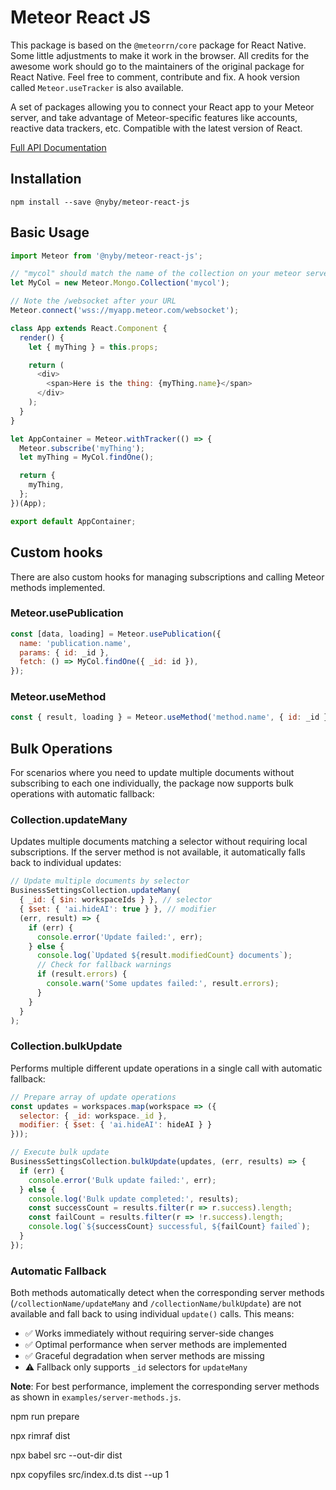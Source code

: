 # Meteor React JS

This package is based on the `@meteorrn/core` package for React Native.
Some little adjustments to make it work in the browser. All credits for the
awesome work should go to the maintainers of the original package for React Native.
Feel free to comment, contribute and fix. A hook version
called `Meteor.useTracker` is also available.

A set of packages allowing you to connect your React app to your Meteor server,
and take advantage of Meteor-specific features like accounts, reactive data
trackers, etc. Compatible with the latest version of React.

[Full API Documentation](/docs/api.md)

## Installation

~~~
npm install --save @nyby/meteor-react-js
~~~

## Basic Usage

```javascript
import Meteor from '@nyby/meteor-react-js';

// "mycol" should match the name of the collection on your meteor server
let MyCol = new Meteor.Mongo.Collection('mycol');

// Note the /websocket after your URL
Meteor.connect('wss://myapp.meteor.com/websocket');

class App extends React.Component {
  render() {
    let { myThing } = this.props;

    return (
      <div>
        <span>Here is the thing: {myThing.name}</span>
      </div>
    );
  }
}

let AppContainer = Meteor.withTracker(() => {
  Meteor.subscribe('myThing');
  let myThing = MyCol.findOne();

  return {
    myThing,
  };
})(App);

export default AppContainer;
```

## Custom hooks

There are also custom hooks for managing subscriptions and calling Meteor methods implemented.

### Meteor.usePublication

```javascript
const [data, loading] = Meteor.usePublication({
  name: 'publication.name',
  params: { id: _id },
  fetch: () => MyCol.findOne({ _id: id }),
});
```

### Meteor.useMethod

```javascript
const { result, loading } = Meteor.useMethod('method.name', { id: _id });
```

## Bulk Operations

For scenarios where you need to update multiple documents without subscribing to each one individually, the package now
supports bulk operations with automatic fallback:

### Collection.updateMany

Updates multiple documents matching a selector without requiring local subscriptions. If the server method is not available, it automatically falls back to individual updates:

```javascript
// Update multiple documents by selector
BusinessSettingsCollection.updateMany(
  { _id: { $in: workspaceIds } }, // selector  
  { $set: { 'ai.hideAI': true } }, // modifier
  (err, result) => {
    if (err) {
      console.error('Update failed:', err);
    } else {
      console.log(`Updated ${result.modifiedCount} documents`);
      // Check for fallback warnings
      if (result.errors) {
        console.warn('Some updates failed:', result.errors);
      }
    }
  }
);
```

### Collection.bulkUpdate

Performs multiple different update operations in a single call with automatic fallback:

```javascript
// Prepare array of update operations
const updates = workspaces.map(workspace => ({
  selector: { _id: workspace._id },
  modifier: { $set: { 'ai.hideAI': hideAI } }
}));

// Execute bulk update
BusinessSettingsCollection.bulkUpdate(updates, (err, results) => {
  if (err) {
    console.error('Bulk update failed:', err);
  } else {
    console.log('Bulk update completed:', results);
    const successCount = results.filter(r => r.success).length;
    const failCount = results.filter(r => !r.success).length;
    console.log(`${successCount} successful, ${failCount} failed`);
  }
});
```

### Automatic Fallback

Both methods automatically detect when the corresponding server methods (`/collectionName/updateMany` and `/collectionName/bulkUpdate`) are not available and fall back to using individual `update()` calls. This means:

- ✅ Works immediately without requiring server-side changes
- ✅ Optimal performance when server methods are implemented  
- ✅ Graceful degradation when server methods are missing
- ⚠️ Fallback only supports `_id` selectors for `updateMany`

**Note**: For best performance, implement the corresponding server methods as shown in `examples/server-methods.js`.

npm run prepare

npx rimraf dist

npx babel src --out-dir dist

npx copyfiles src/index.d.ts dist --up 1